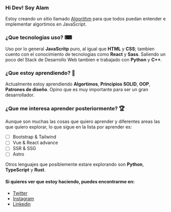 ### Hi Dev! Soy Alam

Estoy creando un sitio llamado [Algorithm](http://google.com) para que todos puedan entender e implementar algortimos en JavaScript.

### ¿Que tecnologias uso? ⌨

Uso por lo general __JavaScritp__ puro, al igual que __HTML__ y __CSS__; tambien cuento con el conocimiento de tecnologias como __React__ y __Sass__. Saliendo un poco del Stack de Desarrollo Web tambien e trabajado con __Python__ y __C++__.

### ¿Que estoy aprendiendo? 📄

Actualmente estoy aprendiendo __Algortimos__, __Principios SOLID__, __OOP__, __Patrones de diseño__. Opino que es muy importante para ser un gran desarrollador.

### ¿Que me interesa aprender posteriormente? 🏆

Aunque son muchas las cosas que quiero aprender y diferentes areas las que quiero explorar, lo que sigue en la lista por aprender es:

- [ ] Bootstrap & Tailwind
- [ ] Vue & React advance
- [ ] SSR & SSG
- [ ] Astro

Otros lenguajes que posiblemente estare explorando son __Python__, __TypeScript__ y __Rust__.

#### Si quieres ver que estoy haciendo, puedes encontrarme en:

- [Twitter](https://twitter.com/alamguardin)
- [Instagram](https://www.instagram.com/alamguardin/)
- [Linkedin](https://www.linkedin.com/in/alam-guardin-b5ab941a8/)

<!---
alamguardin/alamguardin is a ✨ special ✨ repository because its `README.md` (this file) appears on your GitHub profile.
You can click the Preview link to take a look at your changes.
--->
